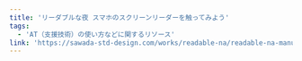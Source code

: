 ```yaml
---
title: 'リーダブルな夜 スマホのスクリーンリーダーを触ってみよう'
tags:
  - 'AT（支援技術）の使い方などに関するリソース'
link: 'https://sawada-std-design.com/works/readable-na/readable-na-manual-vo-tb-20190115.pdf'
---
```

